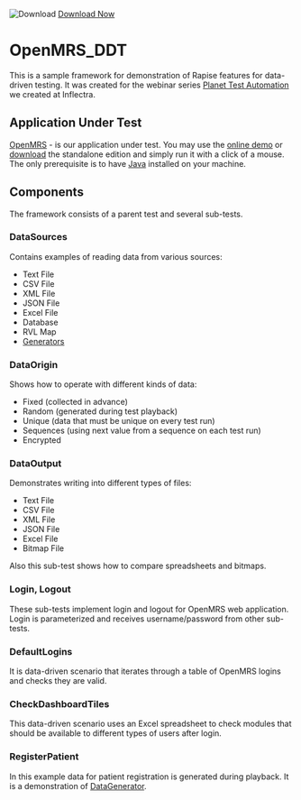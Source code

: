 ![Download](https://github.githubassets.com/images/icons/emoji/unicode/23ec.png?v8) [Download Now](https://inflectra.github.io/DownGit/#/home?url=https://github.com/Inflectra/rapise-framework-examples/tree/master/OpenMRS_DDT)

# OpenMRS_DDT

This is a sample framework for demonstration of Rapise features for data-driven testing. It was created for the webinar series [Planet Test Automation](https://www.inflectra.com/Ideas/Entry/webinar-series-planet-test-automation-first-steps-897.aspx) we created at Inflectra.

## Application Under Test

[OpenMRS](https://openmrs.org/) - is our application under test. You may use the [online demo](https://openmrs.org/demo/) or [download](https://openmrs.org/download/) the standalone edition and simply run it with a click of a mouse. The only prerequisite is to have [Java](https://www.oracle.com/technetwork/java/javase/downloads/jre8-downloads-2133155.html) installed on your machine.

## Components

The framework consists of a parent test and several sub-tests.

### DataSources

Contains examples of reading data from various sources:

- Text File
- CSV File
- XML File
- JSON File
- Excel File
- Database
- RVL Map
- [Generators](https://github.com/Inflectra/rapise-powerpack/tree/master/DataGenerator)

### DataOrigin

Shows how to operate with different kinds of data:

- Fixed (collected in advance)
- Random (generated during test playback)
- Unique (data that must be unique on every test run)
- Sequences (using next value from a sequence on each test run)
- Encrypted

### DataOutput

Demonstrates writing into different types of files:

- Text File
- CSV File
- XML File
- JSON File
- Excel File
- Bitmap File

Also this sub-test shows how to compare spreadsheets and bitmaps.

### Login, Logout

These sub-tests implement login and logout for OpenMRS web application. Login is parameterized and receives username/password from other sub-tests.

### DefaultLogins

It is data-driven scenario that iterates through a table of OpenMRS logins and checks they are valid.

### CheckDashboardTiles

This data-driven scenario uses an Excel spreadsheet to check modules that should be available to different types of users after login.

### RegisterPatient

In this example data for patient registration is generated during playback. It is a demonstration of [DataGenerator](https://github.com/Inflectra/rapise-powerpack/tree/master/DataGenerator).







